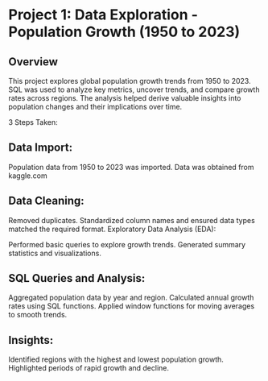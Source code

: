 
# Project 1: Data Exploration - Population Growth (1950 to 2023)
## Overview
This project explores global population growth trends from 1950 to 2023. SQL was used to analyze key metrics, uncover trends, and compare growth rates across regions. The analysis helped derive valuable insights into population changes and their implications over time.

3 Steps Taken:
## Data Import:
Population data from 1950 to 2023 was imported.
Data was obtained from kaggle.com

## Data Cleaning:
Removed duplicates.
Standardized column names and ensured data types matched the required format.
Exploratory Data Analysis (EDA):

Performed basic queries to explore growth trends.
Generated summary statistics and visualizations.

## SQL Queries and Analysis:
Aggregated population data by year and region.
Calculated annual growth rates using SQL functions.
Applied window functions for moving averages to smooth trends.

## Insights:
Identified regions with the highest and lowest population growth.
Highlighted periods of rapid growth and decline.

